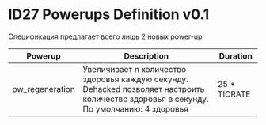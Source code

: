 # ID27 Powerups Definition v0.1

Спецификация предлагает всего лишь 2 новых power-up

|Powerup|Description|Duration|
|-------|-----------|--------|
|pw_regeneration|Увеличивает n количество здоровья каждую секунду. Dehacked позволяет настроить количество здоровья в секунду. По умолчанию: 4 здоровья|25 * TICRATE|

